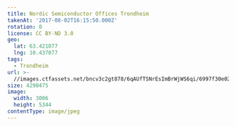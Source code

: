 ```yaml
---
title: Nordic Semiconductor Offices Trondheim
takenAt: '2017-08-02T16:15:50.000Z'
rotation: 0
license: CC BY-ND 3.0
geo:
  lat: 63.421077
  lng: 10.437077
tags:
  - Trondheim
url: >-
  //images.ctfassets.net/bncv3c2gt878/6qAUfTSNrEsImBrWjWS6qi/6997f30e0264f79b86911086bf5f117e/nordic-semiconductor-offices-trondheim_36011414740_o
size: 4290475
image:
  width: 3006
  height: 5344
contentType: image/jpeg
---
```


